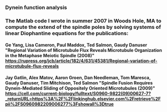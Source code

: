 ### Dynein function analysis

### The Matlab code I wrote in summer 2007 in Woods Hole, MA to compute the extend of the spindle poles by solving systems of linear Diophantine equations for the publications:

#### Ge Yang, Lisa Cameron, Paul Maddox, Ted Salmon, Gaudy Danuser "Regional Variation of Microtubule Flux Reveals Microtubule Organization in the Metaphase Meiotic Spindle (2008)" https://rupress.org/jcb/article/182/4/631/45381/Regional-variation-of-microtubule-flux-reveals

#### Jay Gatlin, Alex Matov, Aaron Groen, Dan Needleman, Tom Maresca, Gaudy Danuser, Tim Mitchison, Ted Salmon "Spindle Fusion Requires Dynein-Mediated Sliding of Oppositely Oriented Microtubules (2009)" https://cell.com/current-biology/fulltext/S0960-9822(09)00627-7?_returnURL=https%3A%2F%2Flinkinghub.elsevier.com%2Fretrieve%2Fpii%2FS0960982209006277%3Fshowall%3Dtrue

